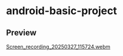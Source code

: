 # android-basic-project

## Preview

 [Screen_recording_20250327_115724.webm](https://github.com/user-attachments/assets/37046562-6165-411c-9164-ac3c2a9310b5)
